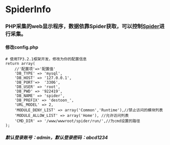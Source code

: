 # SpiderInfo
### PHP采集的web显示程序，数据依靠Spider获取，可以控制[Spider](https://github.com/kangly/Spider)进行采集。

#### 修改config.php
```
# 使用TP3.2.1框架开发，修改为你的配置信息
return array(
    //'配置项'=>'配置值'
    'DB_TYPE' => 'mysql',
    'DB_HOST' => '127.0.0.1',
    'DB_PORT'=>  '3306',
    'DB_USER' => 'root',
    'DB_PWD' => '922419',
    'DB_NAME' => 'spider',
    'DB_PREFIX' => 'destoon_',
    'URL_MODEL' => 2,
    'MODULE_DENY_LIST' => array('Common','Runtime'),//禁止访问的模块列表
    'MODULE_ALLOW_LIST' => array('Home'), //允许访问列表
    'CMD_DIR' => '/www/wwwroot/spider/run/',//为cmd设置的路径
);
```

##### 默认登录账号：admin，默认登录密码：abcd1234
